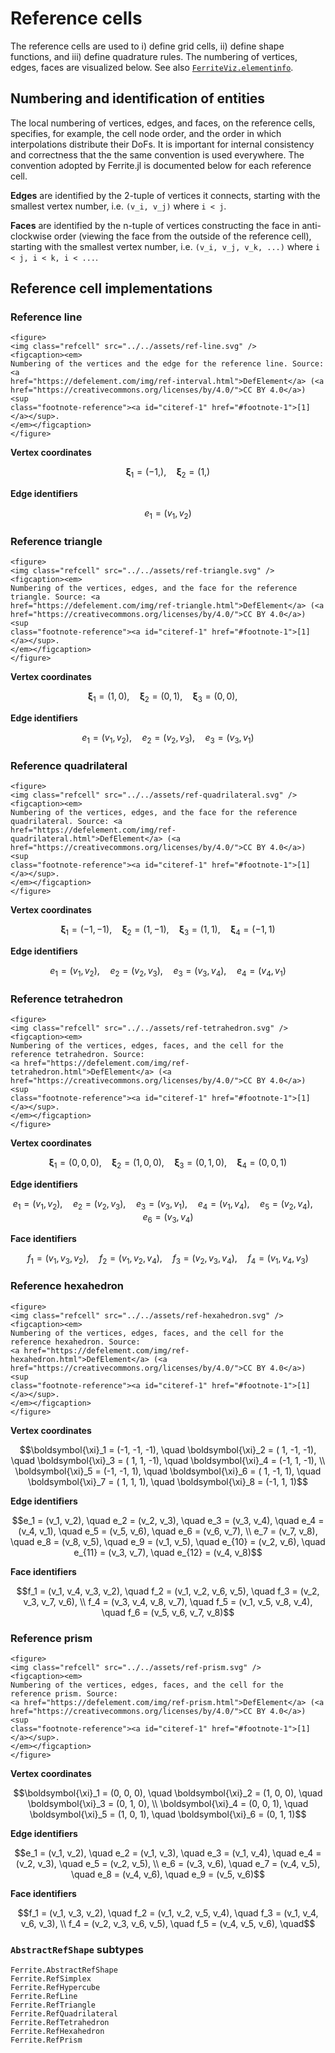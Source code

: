 # Reference cells

The reference cells are used to i) define grid cells, ii) define shape functions, and iii)
define quadrature rules. The numbering of vertices, edges, faces are visualized below. See
also
[`FerriteViz.elementinfo`](https://ferrite-fem.github.io/FerriteViz.jl/dev/api/#FerriteViz.elementinfo).

## Numbering and identification of entities

The local numbering of vertices, edges, and faces, on the reference cells, specifies, for
example, the cell node order, and the order in which interpolations distribute their DoFs.
It is important for internal consistency and correctness that the the same convention is
used everywhere. The convention adopted by Ferrite.jl is documented below for each reference
cell.

**Edges** are identified by the 2-tuple of vertices it connects, starting with the smallest
vertex number, i.e. ``(v_i, v_j)`` where ``i < j``.

**Faces** are identified by the n-tuple of vertices constructing the face in anti-clockwise
order (viewing the face from the outside of the reference cell), starting with the smallest
vertex number, i.e. ``(v_i, v_j, v_k, ...)`` where ``i < j, i < k, i < ...``.

## Reference cell implementations

### Reference line

```@raw html
<figure>
<img class="refcell" src="../../assets/ref-line.svg" />
<figcaption><em>
Numbering of the vertices and the edge for the reference line. Source: <a
href="https://defelement.com/img/ref-interval.html">DefElement</a> (<a
href="https://creativecommons.org/licenses/by/4.0/">CC BY 4.0</a>) <sup
class="footnote-reference"><a id="citeref-1" href="#footnote-1">[1]</a></sup>.
</em></figcaption>
</figure>
```

**Vertex coordinates**
```math
\boldsymbol{\xi}_1 = (-1, ), \quad
\boldsymbol{\xi}_2 = ( 1, )
```

**Edge identifiers**
```math
e_1 = (v_1, v_2)
```

### Reference triangle

```@raw html
<figure>
<img class="refcell" src="../../assets/ref-triangle.svg" />
<figcaption><em>
Numbering of the vertices, edges, and the face for the reference triangle. Source: <a
href="https://defelement.com/img/ref-triangle.html">DefElement</a> (<a
href="https://creativecommons.org/licenses/by/4.0/">CC BY 4.0</a>) <sup
class="footnote-reference"><a id="citeref-1" href="#footnote-1">[1]</a></sup>.
</em></figcaption>
</figure>
```

**Vertex coordinates**
```math
\boldsymbol{\xi}_1 = (1, 0), \quad
\boldsymbol{\xi}_2 = (0, 1), \quad
\boldsymbol{\xi}_3 = (0, 0), \quad
```

**Edge identifiers**
```math
e_1 = (v_1, v_2), \quad
e_2 = (v_2, v_3), \quad
e_3 = (v_3, v_1)
```

### Reference quadrilateral

```@raw html
<figure>
<img class="refcell" src="../../assets/ref-quadrilateral.svg" />
<figcaption><em>
Numbering of the vertices, edges, and the face for the reference quadrilateral. Source: <a
href="https://defelement.com/img/ref-quadrilateral.html">DefElement</a> (<a
href="https://creativecommons.org/licenses/by/4.0/">CC BY 4.0</a>) <sup
class="footnote-reference"><a id="citeref-1" href="#footnote-1">[1]</a></sup>.
</em></figcaption>
</figure>
```

**Vertex coordinates**
```math
\boldsymbol{\xi}_1 = (-1, -1), \quad
\boldsymbol{\xi}_2 = ( 1, -1), \quad
\boldsymbol{\xi}_3 = ( 1,  1), \quad
\boldsymbol{\xi}_4 = (-1,  1)
```

**Edge identifiers**
```math
e_1 = (v_1, v_2), \quad
e_2 = (v_2, v_3), \quad
e_3 = (v_3, v_4), \quad
e_4 = (v_4, v_1)
```

### Reference tetrahedron

```@raw html
<figure>
<img class="refcell" src="../../assets/ref-tetrahedron.svg" />
<figcaption><em>
Numbering of the vertices, edges, faces, and the cell for the reference tetrahedron. Source:
<a href="https://defelement.com/img/ref-tetrahedron.html">DefElement</a> (<a
href="https://creativecommons.org/licenses/by/4.0/">CC BY 4.0</a>) <sup
class="footnote-reference"><a id="citeref-1" href="#footnote-1">[1]</a></sup>.
</em></figcaption>
</figure>
```

**Vertex coordinates**
```math
\boldsymbol{\xi}_1 = (0, 0, 0), \quad
\boldsymbol{\xi}_2 = (1, 0, 0), \quad
\boldsymbol{\xi}_3 = (0, 1, 0), \quad
\boldsymbol{\xi}_4 = (0, 0, 1)
```

**Edge identifiers**
```math
e_1 = (v_1, v_2), \quad
e_2 = (v_2, v_3), \quad
e_3 = (v_3, v_1), \quad
e_4 = (v_1, v_4), \quad
e_5 = (v_2, v_4), \quad
e_6 = (v_3, v_4)
```

**Face identifiers**
```math
f_1 = (v_1, v_3, v_2), \quad
f_2 = (v_1, v_2, v_4), \quad
f_3 = (v_2, v_3, v_4), \quad
f_4 = (v_1, v_4, v_3)
```

### Reference hexahedron

```@raw html
<figure>
<img class="refcell" src="../../assets/ref-hexahedron.svg" />
<figcaption><em>
Numbering of the vertices, edges, faces, and the cell for the reference hexahedron. Source:
<a href="https://defelement.com/img/ref-hexahedron.html">DefElement</a> (<a
href="https://creativecommons.org/licenses/by/4.0/">CC BY 4.0</a>) <sup
class="footnote-reference"><a id="citeref-1" href="#footnote-1">[1]</a></sup>.
</em></figcaption>
</figure>
```

**Vertex coordinates**
```math
\boldsymbol{\xi}_1 = (-1, -1, -1), \quad
\boldsymbol{\xi}_2 = ( 1, -1, -1), \quad
\boldsymbol{\xi}_3 = ( 1,  1, -1), \quad
\boldsymbol{\xi}_4 = (-1,  1, -1), \\
\boldsymbol{\xi}_5 = (-1, -1,  1), \quad
\boldsymbol{\xi}_6 = ( 1, -1,  1), \quad
\boldsymbol{\xi}_7 = ( 1,  1,  1), \quad
\boldsymbol{\xi}_8 = (-1,  1,  1)
```

**Edge identifiers**
```math
e_1 = (v_1, v_2), \quad
e_2 = (v_2, v_3), \quad
e_3 = (v_3, v_4), \quad
e_4 = (v_4, v_1), \quad
e_5 = (v_5, v_6), \quad
e_6 = (v_6, v_7), \\
e_7 = (v_7, v_8), \quad
e_8 = (v_8, v_5), \quad
e_9 = (v_1, v_5), \quad
e_{10} = (v_2, v_6), \quad
e_{11} = (v_3, v_7), \quad
e_{12} = (v_4, v_8)
```

**Face identifiers**
```math
f_1 = (v_1, v_4, v_3, v_2), \quad
f_2 = (v_1, v_2, v_6, v_5), \quad
f_3 = (v_2, v_3, v_7, v_6), \\
f_4 = (v_3, v_4, v_8, v_7), \quad
f_5 = (v_1, v_5, v_8, v_4), \quad
f_6 = (v_5, v_6, v_7, v_8)
```

### Reference prism

```@raw html
<figure>
<img class="refcell" src="../../assets/ref-prism.svg" />
<figcaption><em>
Numbering of the vertices, edges, faces, and the cell for the reference prism. Source:
<a href="https://defelement.com/img/ref-prism.html">DefElement</a> (<a
href="https://creativecommons.org/licenses/by/4.0/">CC BY 4.0</a>) <sup
class="footnote-reference"><a id="citeref-1" href="#footnote-1">[1]</a></sup>.
</em></figcaption>
</figure>
```

**Vertex coordinates**
```math
\boldsymbol{\xi}_1 = (0, 0, 0), \quad
\boldsymbol{\xi}_2 = (1, 0, 0), \quad
\boldsymbol{\xi}_3 = (0, 1, 0), \\
\boldsymbol{\xi}_4 = (0, 0, 1), \quad
\boldsymbol{\xi}_5 = (1, 0, 1), \quad
\boldsymbol{\xi}_6 = (0, 1, 1)
```

**Edge identifiers**
```math
e_1 = (v_1, v_2), \quad
e_2 = (v_1, v_3), \quad
e_3 = (v_1, v_4), \quad
e_4 = (v_2, v_3), \quad
e_5 = (v_2, v_5), \\
e_6 = (v_3, v_6), \quad
e_7 = (v_4, v_5), \quad
e_8 = (v_4, v_6), \quad
e_9 = (v_5, v_6)
```

**Face identifiers**
```math
f_1 = (v_1, v_3, v_2), \quad
f_2 = (v_1, v_2, v_5, v_4), \quad
f_3 = (v_1, v_4, v_6, v_3), \\
f_4 = (v_2, v_3, v_6, v_5), \quad
f_5 = (v_4, v_5, v_6), \quad
```

### `AbstractRefShape` subtypes

```@docs
Ferrite.AbstractRefShape
Ferrite.RefSimplex
Ferrite.RefHypercube
Ferrite.RefLine
Ferrite.RefTriangle
Ferrite.RefQuadrilateral
Ferrite.RefTetrahedron
Ferrite.RefHexahedron
Ferrite.RefPrism
```

[^1]: All figures from [DefElement](https://defelement.com/) are used under
      [CC BY 4.0](https://creativecommons.org/licenses/by/4.0/). The figures are modified to
      follow Ferrite.jl numbering, to use (``\xi_1``, ``\xi_2``, ``\xi_3``) for the
      coordinate axes, and to use julia logo colors.
